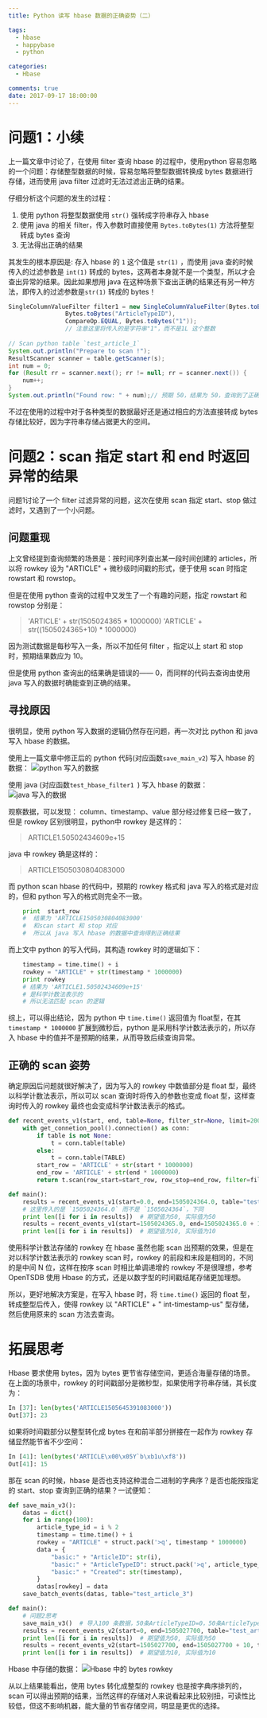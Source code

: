 ```yaml
---
title: Python 读写 hbase 数据的正确姿势（二）

tags:
  - hbase
  - happybase
  - python

categories:
  - Hbase

comments: true
date: 2017-09-17 18:00:00
---
```

问题1：小续
=========================
上一篇文章中讨论了，在使用 filter 查询 hbase 的过程中，使用python 容易忽略的一个问题：存储整型数据的时候，容易忽略将整型数据转换成 bytes 数据进行存储，进而使用 java filter 过滤时无法过滤出正确的结果。

仔细分析这个问题的发生的过程：
1. 使用 python 将整型数据使用 `str()` 强转成字符串存入 hbase
2. 使用 java 的相关 filter，传入参数时直接使用 `Bytes.toBytes(1)` 方法将整型转成 bytes 查询
3. 无法得出正确的结果

其发生的根本原因是: 存入 hbase 的 `1` 这个值是 `str(1)` ，而使用 java 查的时候传入的过滤参数是 `int(1)` 转成的 bytes，这两者本身就不是一个类型，所以才会查出异常的结果。因此如果想用 java 在这种场景下查出正确的结果还有另一种方法，即传入的过滤参数是`str(1)` 转成的 bytes！
```java
SingleColumnValueFilter filter1 = new SingleColumnValueFilter(Bytes.toBytes("basic"),
				Bytes.toBytes("ArticleTypeID"), 
                CompareOp.EQUAL, Bytes.toBytes("1"));
                // 注意这里将传入的是字符串"1"，而不是1L 这个整数
		
// Scan python table `test_article_1`
System.out.println("Prepare to scan !");
ResultScanner scanner = table.getScanner(s);
int num = 0;
for (Result rr = scanner.next(); rr != null; rr = scanner.next()) {
	num++;
}
System.out.println("Found row: " + num);// 预期 50，结果为 50，查询到了正确的结果
```

不过在使用的过程中对于各种类型的数据最好还是通过相应的方法直接转成 bytes 存储比较好，因为字符串存储占据更大的空间。

问题2：scan 指定 start 和 end 时返回异常的结果
================
问题1讨论了一个 filter 过滤异常的问题，这次在使用 scan 指定 start、stop 做过滤时，又遇到了一个小问题。

问题重现
-------------------
上文曾经提到查询频繁的场景是：按时间序列查出某一段时间创建的 articles，所以将 rowkey 设为  "ARTICLE" + 微秒级时间戳的形式，便于使用 scan 时指定 rowstart 和 rowstop。

但是在使用 python 查询的过程中又发生了一个有趣的问题，指定 rowstart 和 rowstop 分别是：
>'ARTICLE' + str(1505024365 * 1000000)
>'ARTICLE' + str((1505024365+10) * 1000000)

因为测试数据是每秒写入一条，所以不加任何 filter ，指定以上 start 和 stop 时，预期结果数应为 10。

但是使用 python 查询出的结果确是错误的—— 0，而同样的代码去查询由使用 java 写入的数据时确能查到正确的结果。

寻找原因
------------------------------
很明显，使用 python 写入数据的逻辑仍然存在问题，再一次对比 python 和 java 写入 hbase 的数据。

使用上一篇文章中修正后的 python 代码(对应函数`save_main_v2`) 写入 hbase 的数据：
![python 写入的数据](http://upload-images.jianshu.io/upload_images/5915508-cd4f524280c1fc28.png?imageMogr2/auto-orient/strip%7CimageView2/2/w/1240)

使用 java (对应函数`test_hbase_filter1 `) 写入 hbase 的数据：
![java 写入的数据](http://upload-images.jianshu.io/upload_images/5915508-72699dfbfb9d7787.png?imageMogr2/auto-orient/strip%7CimageView2/2/w/1240)

观察数据，可以发现： column、timestamp、value 部分经过修复已经一致了，但是 rowkey 区别很明显，python中 rowkey 是这样的：
>ARTICLE1.50502434609e+15

java 中 rowkey 确是这样的：
>ARTICLE1505030804083000

而 python scan hbase 的代码中，预期的 rowkey 格式和 java 写入的格式是对应的，但和 python 写入的格式则完全不一致。
```python
    print  start_row 
    #  结果为 'ARTICLE1505030804083000' 
    #  和scan start 和 stop 对应
    #  所以从 java 写入 hbase 的数据中查询得到正确结果
```

而上文中 python 的写入代码，其构造 rowkey 时的逻辑如下：
```python
    timestamp = time.time() + i
    rowkey = "ARTICLE" + str(timestamp * 1000000)
    print rowkey
    # 结果为 'ARTICLE1.50502434609e+15' 
    # 是科学计数法表示的
    # 所以无法匹配 scan 的逻辑
```

综上，可以得出结论，因为 python 中 `time.time()` 返回值为 float型，在其 `timestamp * 1000000` 扩展到微秒后，python 是采用科学计数法表示的，所以存入 hbase 中的值并不是预期的结果，从而导致后续查询异常。

正确的 scan 姿势
------------------------
确定原因后问题就很好解决了，因为写入的 rowkey 中数值部分是 float 型，最终以科学计数法表示，所以可以 scan 查询时将传入的参数也变成 float 型，这样查询时传入的 rowkey 最终也会变成科学计数法表示的格式。
```python
def recent_events_v1(start, end, table=None, filter_str=None, limit=2000):
    with get_connetion_pool().connection() as conn:
        if table is not None:
            t = conn.table(table)
        else:
            t = conn.table(TABLE)
        start_row = 'ARTICLE' + str(start * 1000000)
        end_row = 'ARTICLE' + str(end * 1000000)
        return t.scan(row_start=start_row, row_stop=end_row, filter=filter_str, limit=limit)

def main():
    results = recent_events_v1(start=0.0, end=1505024364.0, table="test_article_2")
    # 这里传入的是 `1505024364.0` 而不是 `1505024364`，下同
    print len([i for i in results])  # 期望值为50, 实际值为50
    results = recent_events_v1(start=1505024365.0, end=1505024365.0 + 10, table="test_article_2")
    print len([i for i in results])  # 期望值为10, 实际值为10
```

使用科学计数法存储的 rowkey 在 hbase 虽然也能 scan 出预期的效果，但是在对以科学计数法表示的 rowkey scan 时，rowkey 的前段和末段是相同的，不同的是中间 N 位，这样在按序 scan 时相比单调递增的 rowkey 不是很理想，参考 OpenTSDB 使用 Hbase 的方式，还是以数字型的时间戳结尾存储更加理想。

所以，更好地解决方案是，在写入 hbase 时，将 `time.time()` 返回的 float 型，转成整型后传入，使得 rowkey 以 "ARTICLE" + " int-timestamp-us" 型存储，然后使用原来的 scan 方法去查询。

拓展思考
============
Hbase 要求使用 bytes，因为 bytes 更节省存储空间，更适合海量存储的场景。在上面的场景中，rowkey 的时间戳部分是微秒型，如果使用字符串存储，其长度为：
```python
In [37]: len(bytes('ARTICLE1505645391083000'))
Out[37]: 23
```
如果将时间戳部分以整型转化成 bytes 在和前半部分拼接在一起作为 rowkey 存储显然能节省不少空间：
```python
In [41]: len(bytes('ARTICLE\x00\x05Y`b\xb1u\xf8'))
Out[41]: 15
```
那在 scan 的时候，hbase 是否也支持这种混合二进制的字典序？是否也能按指定的 start、stop 查询到正确的结果？一试便知：
```python
def save_main_v3():
    datas = dict()
    for i in range(100):
        article_type_id = i % 2
        timestamp = time.time() + i
        rowkey = "ARTICLE" + struct.pack('>q', timestamp * 1000000)
        data = {
            "basic:" + "ArticleID": str(i),
            "basic:" + "ArticleTypeID": struct.pack('>q', article_type_id),
            "basic:" + "Created": str(timestamp),
        }
        datas[rowkey] = data
    save_batch_events(datas, table="test_article_3")

def main():
    # 问题2思考
    save_main_v3()  # 导入100 条数据，50条ArticleTypeID=0，50条ArticleTypeID=1
    results = recent_events_v2(start=0, end=1505027700, table="test_article_3")
    print len([i for i in results])  # 期望值为50, 实际值为50
    results = recent_events_v2(start=1505027700, end=1505027700 + 10, table="test_article_3")
    print len([i for i in results])  # 期望值为10, 实际值为10
```

Hbase 中存储的数据：
![Hbase 中的 bytes rowkey](http://upload-images.jianshu.io/upload_images/5915508-a4d2015d7f9752db.png?imageMogr2/auto-orient/strip%7CimageView2/2/w/1240)

从以上结果能看出，使用 bytes 转化成整型的 rowkey 也是按字典序排列的，scan 可以得出预期的结果，当然这样的存储对人来说看起来比较别扭，可读性比较低，但这不影响机器，能大量的节省存储空间，明显是更优的选择。
